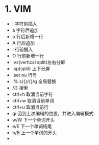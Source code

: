 # 1. VIM

- i 字符前插入
- a 字符后追加
- o 行后新增一行
- A 行后追加
- I 行前插入 
- O 行前新增一行
- :vs(vertical split)左右分屏
- :sp(split) 上下分屏
- :set nu 行号
- :% s/{}/{}/g 全局替换
- /{} 搜索
- ctrl+h 取消当前字符
- ctrl+w 取消当前单词
- ctrl+u 取消当前行
- gi 回到上次编辑的位置，并进入编辑模式
- w/W 下一个单词开头
- e/E 下一个单词结尾
- b/B 上一个单词的开头
- 